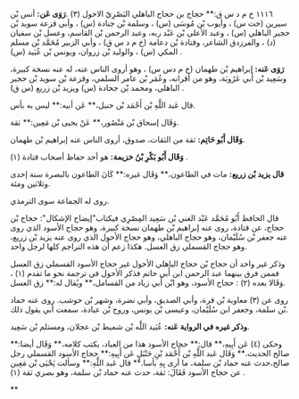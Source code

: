 ١١١٦ خ م د س ق:** حجاج بن حجاج الباهلي البَصْرِيّ الاحول (٣) .**رَوَى عَن:** أنس بْن سيرين (خت س) ، وأيوب بْن مُوسَى (س) ، وسلمة بْن جنادة (س) ، وأبي قزعة سويد بْن حجير الباهلي (س) ، وعبد الأعلى بْن عَبْد ربه، وعبد الرحمن بْن القاسم، وعسل بْن سفيان (د) ، والفرزدق الشاعر، وقتادة بْن دعامة (خ م د س ق) ، وأبي الزبير مُحَمَّد بْن مسلم المكي (س) ، والوليد بْن زروان، ويونس بْن عُبَيد (س) .

**رَوَى عَنه:** إبراهيم بْن طهمان (خ م دس س) ، وهو أروى الناس عنه، له عنه نسخة كبيرة، وسَعِيد بْن أَبي عَرُوبَة، وهو من أقرانه، وعُمَر بْن عامر السلمي، وقزعة بْن سويد بْن حجير الباهلي، ومحمد بْن جحادة (س) ويزيد بْن زريع (س ق) .

قال عَبد اللَّهِ بْن أَحْمَد بْن حنبل،** عَن أبيه:** ليس به بأس.

وَقَال إسحاق بْن مَنْصُور،** عَنْ يحيى بْن مَعِين:** ثقة.

**وَقَال أَبُو حَاتِم:** ثقة من الثقات، صدوق، أروى الناس عنه إبراهيم بْن طهمان.

**وَقَال أَبُو بَكْرِ بْنُ خزيمة:** هو أحد حفاظ أصحاب قتادة (١) .

**قال يزيد بْن زريع:** مات في الطاعون،** وَقَال غيره:** كَانَ الطاعون بالبصرة سنة إحدى وثلاثين ومئة.

روى له الجماعة سوى الترمذي.

قال الحافظ أَبُو مُحَمَّد عَبْد الغني بْن سَعِيد المِصْرِي فيكتاب"إيضاح الإشكال": حجاج بْن حجاج، عن قتادة، روى عنه إبراهيم بْن طهمان نسخة كبيرة، وهو حجاج الأسود الذي روى عنه جعفر بْن سُلَيْمان، وهو حجاج الباهلي، وهو حجاج الأحول الذي روى عنه يزيد بْن زريع، وهو حجاج القسملي زق العسل. هكذا زعم أن هذه التراجم كلها لرجل واحد.

وذكر غير واحد أن حجاج بْن حجاج الباهلي الأحول غير حجاج الأسود القسملي زق العسل فممن فرق بينهما عبد الرحمن ابن أَبي حاتم فذكر الأحول في ترجمة نحو ما تقدم (١) ، وَقَالا بعده (٢) : حجاج الأسود، وهو ابْن أَبي زياد من القسامل،** ويُقال له:** زق العسل.

روى عن (٣) معاوية بْن قرة، وأبي الصديق، وأبي نضرة، وشهر بْن حوشب. روى عنه حماد بْن سلمة، وجعفر ابن سُلَيْمان، وعيسى بْن يونس، وروح بْن عبادة، سمعت أبي يقول ذلك.

**وذكر غيره في الرواية عَنه:** عُبَيد اللَّه بْن شميط بْن عجلان، ومستلم بْن سَعِيد.

وحكى (٤) عَن أَبِيهِ،** قال:** حجاج الأسود هذا من العباد، يكتب كلامه،** وَقَال أيضا:** صالح الحديث.** وَقَال عَبد اللَّهِ بْن أَحْمَد بْنِ حَنْبَلٍ عَن أَبِيهِ:** حجاج الأسود القسملي رجل صالح،حدث عنه حماد بْن سلمة، ما أرى بِهِ بأسا.** قال عَبد اللَّهِ:** وسألت يَحْيَى بْن مَعِين عن حجاج الأسود فَقَالَ: ثقة، حدث عنه حماد بْن سلمة، وهو بصري ثقة (١) .

**
